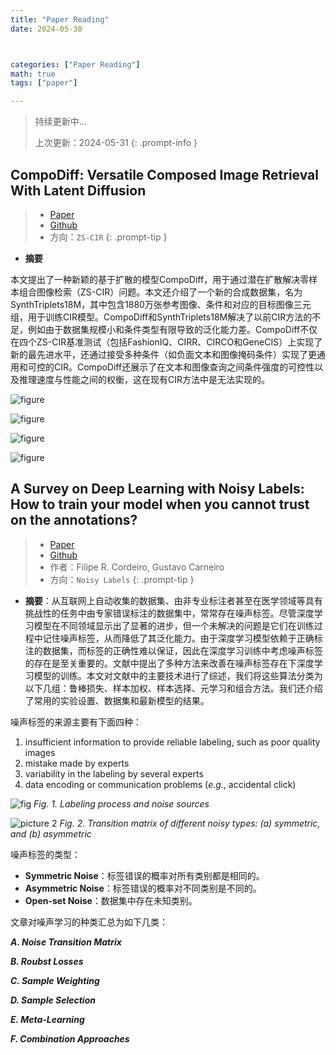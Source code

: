 ```yaml
---
title: "Paper Reading"
date: 2024-05-30



categories: ["Paper Reading"]
math: true
tags: ["paper"]

---
```


> 持续更新中...
>
> 上次更新：2024-05-31
{: .prompt-info }

## **CompoDiff: Versatile Composed Image Retrieval With Latent Diffusion**

> - [Paper](https://arxiv.org/abs/2303.11916v3)
> - [Github](https://github.com/navervision/CompoDiff)
> - 方向：`ZS-CIR`
{: .prompt-tip }

- **摘要**

本文提出了一种新颖的基于扩散的模型CompoDiff，用于通过潜在扩散解决零样本组合图像检索（ZS-CIR）问题。本文还介绍了一个新的合成数据集，名为SynthTriplets18M，其中包含1880万张参考图像、条件和对应的目标图像三元组，用于训练CIR模型。CompoDiff和SynthTriplets18M解决了以前CIR方法的不足，例如由于数据集规模小和条件类型有限导致的泛化能力差。CompoDiff不仅在四个ZS-CIR基准测试（包括FashionIQ、CIRR、CIRCO和GeneCIS）上实现了新的最先进水平，还通过接受多种条件（如负面文本和图像掩码条件）实现了更通用和可控的CIR。CompoDiff还展示了在文本和图像查询之间条件强度的可控性以及推理速度与性能之间的权衡，这在现有CIR方法中是无法实现的。

![figure](https://cdn.jsdelivr.net/gh/MiaoHN/image-host@master/images/blog-20240530155305.png)

![figure](https://cdn.jsdelivr.net/gh/MiaoHN/image-host@master/images/blog-20240530155540.png)

![figure](https://cdn.jsdelivr.net/gh/MiaoHN/image-host@master/images/blog-20240530155744.png)

![figure](https://cdn.jsdelivr.net/gh/MiaoHN/image-host@master/images/blog-20240530193845.png)

## A Survey on Deep Learning with Noisy Labels: How to train your model when you cannot trust on the annotations?

> - [Paper](https://arxiv.org/abs/2012.03061)
> - [Github](https://github.com/filipe-research/tutorial_noisylabels)
> - 作者：Filipe R. Cordeiro, Gustavo Carneiro
> - 方向：`Noisy Labels`
{: .prompt-tip }

- **摘要**：从互联网上自动收集的数据集、由非专业标注者甚至在医学领域等具有挑战性的任务中由专家错误标注的数据集中，常常存在噪声标签。尽管深度学习模型在不同领域显示出了显著的进步，但一个未解决的问题是它们在训练过程中记住噪声标签，从而降低了其泛化能力。由于深度学习模型依赖于正确标注的数据集，而标签的正确性难以保证，因此在深度学习训练中考虑噪声标签的存在是至关重要的。文献中提出了多种方法来改善在噪声标签存在下深度学习模型的训练。本文对文献中的主要技术进行了综述，我们将这些算法分类为以下几组：鲁棒损失、样本加权、样本选择、元学习和组合方法。我们还介绍了常用的实验设置、数据集和最新模型的结果。

噪声标签的来源主要有下面四种：

1. insufficient information to provide reliable labeling, such as poor quality images
2. mistake made by experts
3. variability in the labeling by several experts
4. data encoding or communication problems (*e.g.*, accidental click)

![fig](https://cdn.jsdelivr.net/gh/MiaoHN/image-host@master/images/blog-20240531091818.png)
_Fig. 1. Labeling process and noise sources_

![picture 2](https://cdn.jsdelivr.net/gh/MiaoHN/image-host@master/images/blog-20240531093231.png)
_Fig. 2. Transition matrix of different noisy types: (a) symmetric, and (b) asymmetric_

噪声标签的类型：

- **Symmetric Noise**：标签错误的概率对所有类别都是相同的。
- **Asymmetric Noise**：标签错误的概率对不同类别是不同的。
- **Open-set Noise**：数据集中存在未知类别。

文章对噪声学习的种类汇总为如下几类：

***A. Noise Transition Matrix***

***B. Roubst Losses***

***C. Sample Weighting***

***D. Sample Selection***

***E. Meta-Learning***

***F. Combination Approaches***

